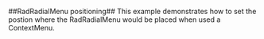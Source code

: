 ##RadRadialMenu positioning##
This example demonstrates how to set the postion where the RadRadialMenu would be placed when used a ContextMenu.